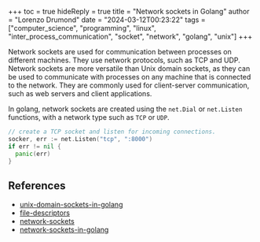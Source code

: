 +++
toc = true
hideReply = true
title = "Network sockets in Golang"
author = "Lorenzo Drumond"
date = "2024-03-12T00:23:22"
tags = ["computer_science",  "programming",  "linux",  "inter_process_communication",  "socket",  "network",  "golang",  "unix"]
+++


Network sockets are used for communication between processes on different machines. They use network protocols, such as TCP and UDP. Network sockets are more versatile than Unix domain sockets, as they can be used to communicate with processes on any machine that is connected to the network. They are commonly used for client-server communication, such as web servers and client applications.

In golang, network sockets are created using the `net.Dial` or `net.Listen` functions, with a network type such as `TCP` or `UDP`.

```go
// create a TCP socket and listen for incoming connections.
socker, err := net.Listen("tcp", ":8000")
if err != nil {
  panic(err)
}
```

## References
- [unix-domain-sockets-in-golang](/wiki/unix-domain-sockets-in-golang/)
- [file-descriptors](/wiki/file-descriptors/)
- [network-sockets](/wiki/network-sockets/)
- [network-sockets-in-golang](/wiki/network-sockets-in-golang/)
